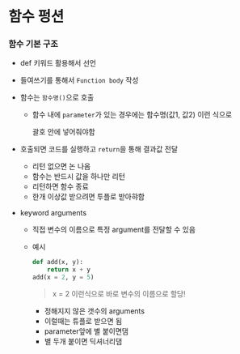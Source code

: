 # 함수 펑션
###  함수 기본 구조

* def 키워드 활용해서 선언
    
* 들여쓰기를 통해서 `Function body` 작성
    
* 함수는 `함수명()`으로 호출
    
    * 함수 내에 `parameter`가 있는 경우에는 함수명(값1, 값2) 이런 식으로
        
        괄호 안에 넣어줘야함 
        
* 호출되면 코드를 실행하고 `return`을 통해 결과값 전달
    * 리턴 없으면 논 나옴
    * 함수는 반드시 값을 하나만 리턴
    * 리턴하면 함수 종료
    * 한개 이상값 받으려면 투플로 받아햐함

* keyword arguments
    
    * 직접 변수의 이름으로 특정 argument를 전달할 수 있음
        
    * 예시
        
        ```python
        def add(x, y):
            return x + y
        add(x = 2, y = 5)
        ```
        
        > x = 2 이런식으로 바로 변수의 이름으로 할당!
        
        - 정해지지 않은 갯수의 arguments
        - 이럴때는 튜플로 받으면 됨
        - parameter앞에 별 붙이면댐
        - 별 두개 붙이면 딕셔너리댐

    
